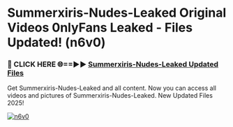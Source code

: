 # Summerxiris-Nudes-Leaked Original Videos 0nlyFans Leaked - Files Updated! (n6v0)

<h3>🔴 CLICK HERE 🌐==►► <a href="https://tinyurl.com/5h6xmrr3" rel="nofollow">Summerxiris-Nudes-Leaked Updated Files</a></h3>

Get Summerxiris-Nudes-Leaked and all content. Now you can access all videos and pictures of Summerxiris-Nudes-Leaked. New Updated Files 2025!

[![n6v0](https://i.imgur.com/KVD873Z.gif)](https://tinyurl.com/5h6xmrr3)
